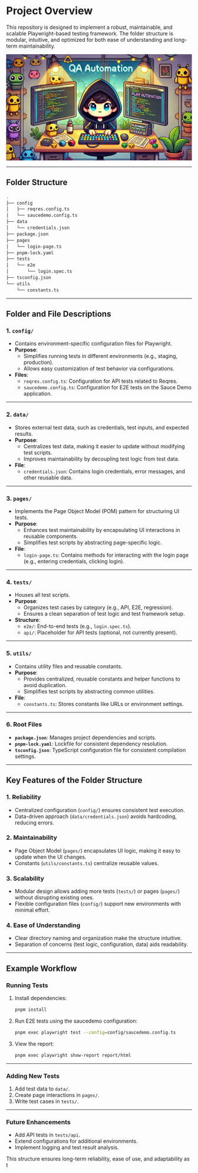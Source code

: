 # Project Overview

This repository is designed to implement a robust, maintainable, and scalable Playwright-based testing framework. The folder structure is modular, intuitive, and optimized for both ease of understanding and long-term maintainability.

![QA Automation](public/qa-automation.webp)

---

## Folder Structure
```bash
.
├── config
│   ├── reqres.config.ts
│   └── saucedemo.config.ts
├── data
│   └── credentials.json
├── package.json
├── pages
│   └── login-page.ts
├── pnpm-lock.yaml
├── tests
│   └── e2e
│       └── login.spec.ts
├── tsconfig.json
└── utils
    └── constants.ts
```

---

## Folder and File Descriptions

### 1. **`config/`**
   - Contains environment-specific configuration files for Playwright.
   - **Purpose**: 
     - Simplifies running tests in different environments (e.g., staging, production).
     - Allows easy customization of test behavior via configurations.
   - **Files**:
     - `reqres.config.ts`: Configuration for API tests related to Reqres.
     - `saucedemo.config.ts`: Configuration for E2E tests on the Sauce Demo application.

---

### 2. **`data/`**
   - Stores external test data, such as credentials, test inputs, and expected results.
   - **Purpose**:
     - Centralizes test data, making it easier to update without modifying test scripts.
     - Improves maintainability by decoupling test logic from test data.
   - **File**:
     - `credentials.json`: Contains login credentials, error messages, and other reusable data.

---

### 3. **`pages/`**
   - Implements the Page Object Model (POM) pattern for structuring UI tests.
   - **Purpose**:
     - Enhances test maintainability by encapsulating UI interactions in reusable components.
     - Simplifies test scripts by abstracting page-specific logic.
   - **File**:
     - `login-page.ts`: Contains methods for interacting with the login page (e.g., entering credentials, clicking login).

---

### 4. **`tests/`**
   - Houses all test scripts.
   - **Purpose**:
     - Organizes test cases by category (e.g., API, E2E, regression).
     - Ensures a clean separation of test logic and test framework setup.
   - **Structure**:
     - `e2e/`: End-to-end tests (e.g., `login.spec.ts`).
     - `api/`: Placeholder for API tests (optional, not currently present).

---

### 5. **`utils/`**
   - Contains utility files and reusable constants.
   - **Purpose**:
     - Provides centralized, reusable constants and helper functions to avoid duplication.
     - Simplifies test scripts by abstracting common utilities.
   - **File**:
     - `constants.ts`: Stores constants like URLs or environment settings.

---

### 6. **Root Files**
   - **`package.json`**: Manages project dependencies and scripts.
   - **`pnpm-lock.yaml`**: Lockfile for consistent dependency resolution.
   - **`tsconfig.json`**: TypeScript configuration file for consistent compilation settings.

---

## Key Features of the Folder Structure

### 1. **Reliability**
   - Centralized configuration (`config/`) ensures consistent test execution.
   - Data-driven approach (`data/credentials.json`) avoids hardcoding, reducing errors.

### 2. **Maintainability**
   - Page Object Model (`pages/`) encapsulates UI logic, making it easy to update when the UI changes.
   - Constants (`utils/constants.ts`) centralize reusable values.

### 3. **Scalability**
   - Modular design allows adding more tests (`tests/`) or pages (`pages/`) without disrupting existing ones.
   - Flexible configuration files (`config/`) support new environments with minimal effort.

### 4. **Ease of Understanding**
   - Clear directory naming and organization make the structure intuitive.
   - Separation of concerns (test logic, configuration, data) aids readability.

---

## Example Workflow

### Running Tests
1. Install dependencies:
   ```bash
   pnpm install
    ```
2. Run E2E tests using the saucedemo configuration:
   ```bash
   pnpm exec playwright test --config=config/saucedemo.config.ts
    ```
3. View the report:
   ```bash
   pnpm exec playwright show-report report/html
    ```
---
### Adding New Tests
1. Add test data to `data/`.
2. Create page interactions in `pages/`.
3. Write test cases in `tests/`.

---

### Future Enhancements
- Add API tests in `tests/api`.
- Extend configurations for additional environments.
- Implement logging and test result analysis.

This structure ensures long-term reliability, ease of use, and adaptability as t
